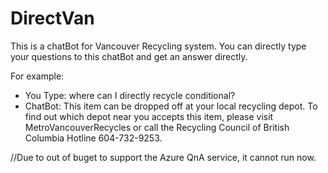 # DirectVan
This is a chatBot for Vancouver Recycling system.
You can directly type your questions to this chatBot and get an answer directly.

For example:
- You Type: where can I directly recycle conditional?
- ChatBot: This item can be dropped off at your local recycling depot. To find out which depot near you accepts this item, please visit MetroVancouverRecycles or call the Recycling Council of British Columbia Hotline 604-732-9253.

//Due to out of buget to support the Azure QnA service, it cannot run now. 
